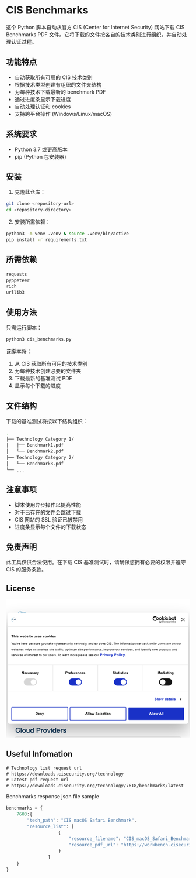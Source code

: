 # CIS Benchmarks

这个 Python 脚本自动从官方 CIS (Center for Internet Security) 网站下载 CIS Benchmarks PDF 文件。它将下载的文件按各自的技术类别进行组织，并自动处理认证过程。

## 功能特点

- 自动获取所有可用的 CIS 技术类别
- 根据技术类型创建有组织的文件夹结构
- 为每种技术下载最新的 benchmark PDF
- 通过进度条显示下载进度
- 自动处理认证和 cookies
- 支持跨平台操作 (Windows/Linux/macOS)

## 系统要求

- Python 3.7 或更高版本
- pip (Python 包安装器)

## 安装

1. 克隆此仓库：

```bash
git clone <repository-url>
cd <repository-directory>
```

2. 安装所需依赖：

```bash
python3 -m venv .venv & source .venv/bin/active
pip install -r requirements.txt
```

## 所需依赖

```bash
requests
pyppeteer
rich
urllib3
```

## 使用方法

只需运行脚本：

```bash
python3 cis_benchmarks.py
```

该脚本将：

1. 从 CIS 获取所有可用的技术类别
2. 为每种技术创建必要的文件夹
3. 下载最新的基准测试 PDF
4. 显示每个下载的进度

## 文件结构

下载的基准测试将按以下结构组织：

```bash
.
├── Technology Category 1/
│   ├── Benchmark1.pdf
│   └── Benchmark2.pdf
├── Technology Category 2/
│   └── Benchmark3.pdf
└── ...
```

## 注意事项

- 脚本使用异步操作以提高性能
- 对于已存在的文件会跳过下载
- CIS 网站的 SSL 验证已被禁用
- 进度条显示每个文件的下载状态

## 免责声明

此工具仅供合法使用。在下载 CIS 基准测试时，请确保您拥有必要的权限并遵守 CIS 的服务条款。

## License

![CIS_Downloads](./CIS_Downloads.png)

## Useful Infomation

```plaintext
# Technology list request url
# https://downloads.cisecurity.org/technology
# Latest pdf request url
# https://downloads.cisecurity.org/technology/7618/benchmarks/latest
```

Benchmarks response json file sample

```python
benchmarks = {
    7603:{
        "tech_path": "CIS macOS Safari Benchmark",
        "resource_list": [
                    {
                        "resource_filename": "CIS_macOS_Safari_Benchmark_v2.0.0_Archive.pdf",
                        "resource_pdf_url": "https://workbench.cisecurity.org/cis/api/v1/file/1822/download",
                    }
                ]
    }
}
```
